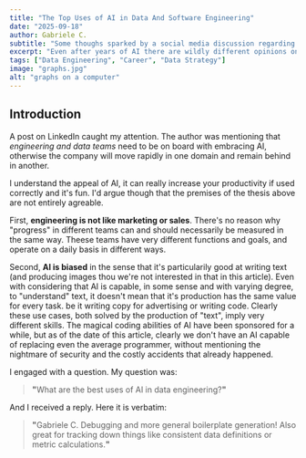 ```yaml
---
title: "The Top Uses of AI in Data And Software Engineering"
date: "2025-09-18"
author: Gabriele C.
subtitle: "Some thoughs sparked by a social media discussion regarding AI in data engineering"
excerpt: "Even after years of AI there are wildly different opinions on how AI can be effectively used to increase productivity."
tags: ["Data Engineering", "Career", "Data Strategy"]
image: "graphs.jpg"
alt: "graphs on a computer"
---
```


## Introduction

A post on LinkedIn caught my attention. The author was mentioning that <em>engineering and data teams</em> need to be on board with embracing AI, otherwise the company will move rapidly in one domain and remain behind in another.

I understand the appeal of AI, it can really increase your productivity if used correctly and it's fun. I'd argue though that the premises of the thesis above are not entirely agreable.

First, **engineering is not like marketing or sales**. There's no reason why "progress" in different teams can and should necessarily be measured in the same way. Theese teams have very different functions and goals, and operate on a daily basis in different ways.

Second, **AI is biased** in the sense that it's particularily good at writing text (and producing images thou we're not interested in that in this article). Even with considering that AI is capable, in some sense and with varying degree, to "understand" text, it doesn't mean that it's production has the same value for every task. be it writing copy for advertising or writing code. Clearly these use cases, both solved by the production of "text", imply very different skills. The magical coding abilities of AI have been sponsored for a while, but as of the date of this article, clearly we don't have an AI capable of replacing even the average programmer, without mentioning the nightmare of security and the costly accidents that already happened.

I engaged with a question. My question was:

<blockquote>
<strong>"</strong>What are the best uses of AI in data engineering?<strong>"</strong>
</blockquote>

And I received a reply. Here it is verbatim:

<blockquote>
<strong>"</strong>Gabriele C. Debugging and more general boilerplate generation! Also great for tracking down things like consistent data definitions or metric calculations.<strong>"</strong>
</blockquote>
